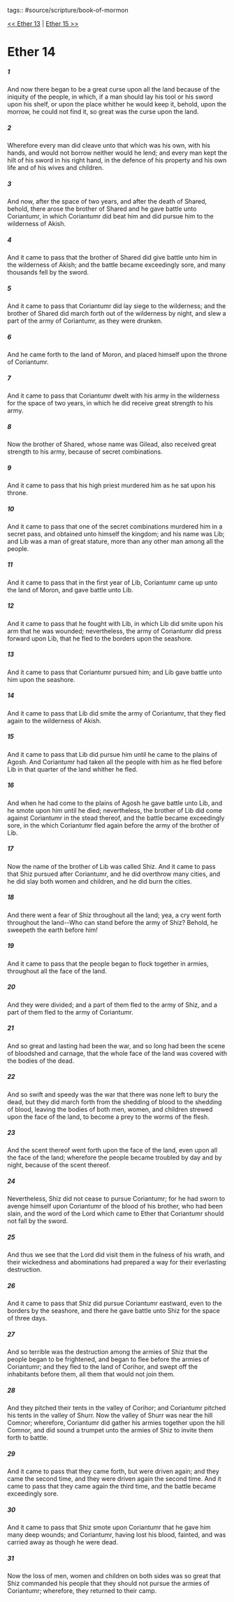 tags:: #source/scripture/book-of-mormon

[<< Ether 13](/Book_of_Mormon/14_Ether/Ether_13.md) | [Ether 15 >>](/Book_of_Mormon/14_Ether/Ether_15.md)

# Ether 14

##### 1

And now there began to be a great curse upon all the land because of the iniquity of the people, in which, if a man should lay his tool or his sword upon his shelf, or upon the place whither he would keep it, behold, upon the morrow, he could not find it, so great was the curse upon the land.

##### 2

Wherefore every man did cleave unto that which was his own, with his hands, and would not borrow neither would he lend; and every man kept the hilt of his sword in his right hand, in the defence of his property and his own life and of his wives and children.

##### 3

And now, after the space of two years, and after the death of Shared, behold, there arose the brother of Shared and he gave battle unto Coriantumr, in which Coriantumr did beat him and did pursue him to the wilderness of Akish.

##### 4

And it came to pass that the brother of Shared did give battle unto him in the wilderness of Akish; and the battle became exceedingly sore, and many thousands fell by the sword.

##### 5

And it came to pass that Coriantumr did lay siege to the wilderness; and the brother of Shared did march forth out of the wilderness by night, and slew a part of the army of Coriantumr, as they were drunken.

##### 6

And he came forth to the land of Moron, and placed himself upon the throne of Coriantumr.

##### 7

And it came to pass that Coriantumr dwelt with his army in the wilderness for the space of two years, in which he did receive great strength to his army.

##### 8

Now the brother of Shared, whose name was Gilead, also received great strength to his army, because of secret combinations.

##### 9

And it came to pass that his high priest murdered him as he sat upon his throne.

##### 10

And it came to pass that one of the secret combinations murdered him in a secret pass, and obtained unto himself the kingdom; and his name was Lib; and Lib was a man of great stature, more than any other man among all the people.

##### 11

And it came to pass that in the first year of Lib, Coriantumr came up unto the land of Moron, and gave battle unto Lib.

##### 12

And it came to pass that he fought with Lib, in which Lib did smite upon his arm that he was wounded; nevertheless, the army of Coriantumr did press forward upon Lib, that he fled to the borders upon the seashore.

##### 13

And it came to pass that Coriantumr pursued him; and Lib gave battle unto him upon the seashore.

##### 14

And it came to pass that Lib did smite the army of Coriantumr, that they fled again to the wilderness of Akish.

##### 15

And it came to pass that Lib did pursue him until he came to the plains of Agosh. And Coriantumr had taken all the people with him as he fled before Lib in that quarter of the land whither he fled.

##### 16

And when he had come to the plains of Agosh he gave battle unto Lib, and he smote upon him until he died; nevertheless, the brother of Lib did come against Coriantumr in the stead thereof, and the battle became exceedingly sore, in the which Coriantumr fled again before the army of the brother of Lib.

##### 17

Now the name of the brother of Lib was called Shiz. And it came to pass that Shiz pursued after Coriantumr, and he did overthrow many cities, and he did slay both women and children, and he did burn the cities.

##### 18

And there went a fear of Shiz throughout all the land; yea, a cry went forth throughout the land--Who can stand before the army of Shiz? Behold, he sweepeth the earth before him!

##### 19

And it came to pass that the people began to flock together in armies, throughout all the face of the land.

##### 20

And they were divided; and a part of them fled to the army of Shiz, and a part of them fled to the army of Coriantumr.

##### 21

And so great and lasting had been the war, and so long had been the scene of bloodshed and carnage, that the whole face of the land was covered with the bodies of the dead.

##### 22

And so swift and speedy was the war that there was none left to bury the dead, but they did march forth from the shedding of blood to the shedding of blood, leaving the bodies of both men, women, and children strewed upon the face of the land, to become a prey to the worms of the flesh.

##### 23

And the scent thereof went forth upon the face of the land, even upon all the face of the land; wherefore the people became troubled by day and by night, because of the scent thereof.

##### 24

Nevertheless, Shiz did not cease to pursue Coriantumr; for he had sworn to avenge himself upon Coriantumr of the blood of his brother, who had been slain, and the word of the Lord which came to Ether that Coriantumr should not fall by the sword.

##### 25

And thus we see that the Lord did visit them in the fulness of his wrath, and their wickedness and abominations had prepared a way for their everlasting destruction.

##### 26

And it came to pass that Shiz did pursue Coriantumr eastward, even to the borders by the seashore, and there he gave battle unto Shiz for the space of three days.

##### 27

And so terrible was the destruction among the armies of Shiz that the people began to be frightened, and began to flee before the armies of Coriantumr; and they fled to the land of Corihor, and swept off the inhabitants before them, all them that would not join them.

##### 28

And they pitched their tents in the valley of Corihor; and Coriantumr pitched his tents in the valley of Shurr. Now the valley of Shurr was near the hill Comnor; wherefore, Coriantumr did gather his armies together upon the hill Comnor, and did sound a trumpet unto the armies of Shiz to invite them forth to battle.

##### 29

And it came to pass that they came forth, but were driven again; and they came the second time, and they were driven again the second time. And it came to pass that they came again the third time, and the battle became exceedingly sore.

##### 30

And it came to pass that Shiz smote upon Coriantumr that he gave him many deep wounds; and Coriantumr, having lost his blood, fainted, and was carried away as though he were dead.

##### 31

Now the loss of men, women and children on both sides was so great that Shiz commanded his people that they should not pursue the armies of Coriantumr; wherefore, they returned to their camp.
